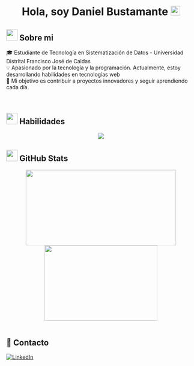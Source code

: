 <h1 align="center">Hola, soy Daniel Bustamante <img src="https://media.giphy.com/media/hvRJCLFzcasrR4ia7z/giphy.gif" width="25px"></h1>

<!--<img align="right" src="https://github.com/7oSkaaa/7oSkaaa/blob/main/Images/Right_Side.gif?raw=true" width = 250px>-->

## <img src = "https://github.com/7oSkaaa/7oSkaaa/blob/main/Images/about_me.gif?raw=true" width = 30px> Sobre mi


🎓 Estudiante de Tecnología en Sistematización de Datos - Universidad Distrital Francisco José de Caldas </br>
💡 Apasionado por la tecnología y la programación. Actualmente, estoy desarrollando habilidades en tecnologías web  
🎯 Mi objetivo es contribuir a proyectos innovadores y seguir aprendiendo cada día.  
<!-- como **FastAPI** y **Flask**, mientras profundizo Python.-->
<!--y en lenguajes de programaciòn como **Python** **Rust**..  -->

<br/> 

## <img src="https://media2.giphy.com/media/QssGEmpkyEOhBCb7e1/giphy.gif?cid=ecf05e47a0n3gi1bfqntqmob8g9aid1oyj2wr3ds3mg700bl&rid=giphy.gif" width ="30"> Habilidades
<!--
![C++](https://img.shields.io/badge/c++-%2300599C.svg?style=for-the-badge&logo=c%2B%2B&logoColor=white) 
![Java](https://img.shields.io/badge/java-%23ED8B00.svg?style=for-the-badge&logo=openjdk&logoColor=white) 
![Python](https://img.shields.io/badge/python-3670A0?style=for-the-badge&logo=python&logoColor=ffdd54) 
![HTML5](https://img.shields.io/badge/html5-%23E34F26.svg?style=for-the-badge&logo=html5&logoColor=white)
![CSS3](https://img.shields.io/badge/css3-%231572B6.svg?style=for-the-badge&logo=css3&logoColor=white)
![Debian](https://img.shields.io/badge/Debian-D70A53?style=for-the-badge&logo=debian&logoColor=white) 
![Ubuntu](https://img.shields.io/badge/Ubuntu-E95420?style=for-the-badge&logo=ubuntu&logoColor=white)
![MySQL](https://img.shields.io/badge/mysql-4479A1.svg?style=for-the-badge&logo=mysql&logoColor=white) 
![Postgres](https://img.shields.io/badge/postgres-%23316192.svg?style=for-the-badge&logo=postgresql&logoColor=white)
![MicrosoftSQLServer](https://img.shields.io/badge/Microsoft%20SQL%20Server-CC2927?style=for-the-badge&logo=microsoft%20sql%20server&logoColor=white)
![Git](https://img.shields.io/badge/git-%23F05033.svg?style=for-the-badge&logo=git&logoColor=white) 
![Flask](https://img.shields.io/badge/flask-%23000.svg?style=for-the-badge&logo=flask&logoColor=white)
-->
<div align="center">
  <a href="https://skillicons.dev">
    <img src="https://skillicons.dev/icons?i=cpp,java,py,flask,html,css,js,mysql,postgres" />
  </a>
</div>


## <img src = "https://github.com/7oSkaaa/7oSkaaa/blob/main/Images/Statistics.gif?raw=true" width = 30px> GitHub Stats
<div align="center">
  <img height="200" width="400" src="https://github-readme-stats.vercel.app/api?username=dfbustamantep&theme=dark&show_icons=true&hide_border=false" />
  <img height="200" width="300" src="https://github-readme-stats.vercel.app/api/top-langs/?username=dfbustamantep&theme=dark&hide_border=false&layout=compact" />
</div>
<br>


<a href="https://github.com/dfbustamantep/github-readme-stats">
  
</a>


<!--[GitHub](https://img.shields.io/badge/github-%23121011.svg?style=for-the-badge&logo=github&logoColor=white)-->

## 🤝 Contacto
<!--[![LinkedIn](https://img.shields.io/badge/linkedin-%230077B5.svg?style=for-the-badge&logo=linkedin&logoColor=white)](https://www.linkedin.com/in/daniel-felipe-bustamante-p%C3%A9rez/)-->
[![LinkedIn](https://img.shields.io/badge/LinkedIn-Daniel_Bustamante-0077B5?style=for-the-badge&logo=linkedin&logoColor=white&labelColor=101010)](https://www.linkedin.com/in/daniel-felipe-bustamante-perez/)



